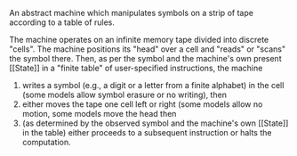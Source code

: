 An abstract machine which manipulates symbols on a strip of tape according to a table of rules.

The machine operates on an infinite memory tape divided into discrete "cells". The machine positions its "head" over a cell and "reads" or "scans" the symbol there. Then, as per the symbol and the machine's own present [[State]] in a "finite table" of user-specified instructions, the machine

1. writes a symbol (e.g., a digit or a letter from a finite alphabet) in the cell (some models allow symbol erasure or no writing), then
2. either moves the tape one cell left or right (some models allow no motion, some models move the head then
3. (as determined by the observed symbol and the machine's own [[State]] in the table) either proceeds to a subsequent instruction or halts the computation.